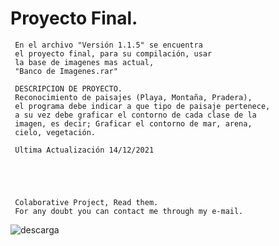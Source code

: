 # Proyecto Final.
     En el archivo "Versión 1.1.5" se encuentra
     el proyecto final, para su compilación, usar 
     la base de imagenes mas actual,
     "Banco de Imagenes.rar"
     
     DESCRIPCION DE PROYECTO.
     Reconocimiento de paisajes (Playa, Montaña, Pradera),
     el programa debe indicar a que tipo de paisaje pertenece,
     a su vez debe graficar el contorno de cada clase de la 
     imagen, es decir; Graficar el contorno de mar, arena, 
     cielo, vegetación. 
     
     Ultima Actualización 14/12/2021
     
   



     Colaborative Project, Read them.
     For any doubt you can contact me through my e-mail.

![descarga](https://user-images.githubusercontent.com/55300309/146112185-948fcdee-5af1-48ff-9675-b5a8636e8b79.png)
